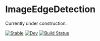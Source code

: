 # ImageEdgeDetection

Currently under construction. 

[![Stable](https://img.shields.io/badge/docs-stable-blue.svg)](https://zygmuntszpak.github.io/ImageEdgeDetection.jl/stable)
[![Dev](https://img.shields.io/badge/docs-dev-blue.svg)](https://zygmuntszpak.github.io/ImageEdgeDetection.jl/dev)
[![Build Status](https://travis-ci.com/zygmuntszpak/ImageEdgeDetection.jl.svg?branch=master)](https://travis-ci.com/zygmuntszpak/ImageEdgeDetection.jl)
